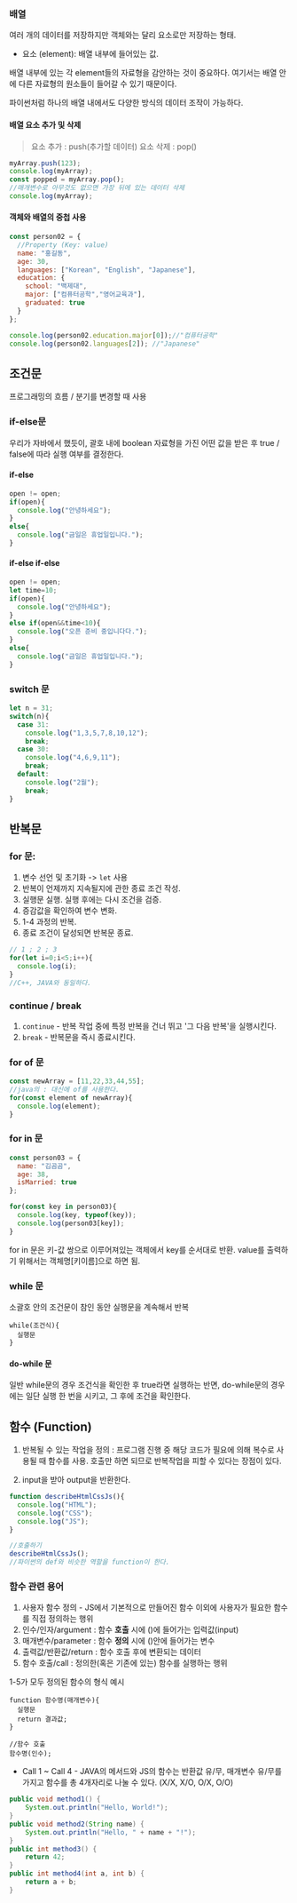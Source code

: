 ### 배열
여러 개의 데이터를 저장하지만 객체와는 달리 요소로만 저장하는 형태.

* 요소 (element): 배열 내부에 들어있는 값.

배열 내부에 있는 각 element들의 자료형을 감안하는 것이 중요하다. 여기서는 배열 안에 다른 자료형의 원소들이 들어갈 수 있기 때문이다.

파이썬처럼 하나의 배열 내에서도 다양한 방식의 데이터 조작이 가능하다.

#### 배열 요소 추가 및 삭제
> 요소 추가 : push(추가할 데이터)
> 요소 삭제 : pop()

```javascript
myArray.push(123);
console.log(myArray);
const popped = myArray.pop();
//매개변수로 아무것도 없으면 가장 뒤에 있는 데이터 삭제
console.log(myArray);
```

#### 객체와 배열의 중첩 사용
```javascript
const person02 = {
  //Property (Key: value)
  name: "홍길동",
  age: 30,
  languages: ["Korean", "English", "Japanese"],
  education: {
    school: "백제대",
    major: ["컴퓨터공학","영어교육과"],
    graduated: true
  }
};

console.log(person02.education.major[0]);//"컴퓨터공학"
console.log(person02.languages[2]); //"Japanese"
```

## 조건문
프로그래밍의 흐름 / 분기를 변경할 때 사용

### if-else문
우리가 자바에서 했듯이, 괄호 내에 boolean 자료형을 가진 어떤 값을 받은 후 true / false에 따라 실행 여부를 결정한다.

#### if-else
```javascript
open != open;
if(open){
  console.log("안녕하세요");
}
else{
  console.log("금일은 휴업일입니다.");
}
```
#### if-else if-else
```javascript
open != open;
let time=10;
if(open){
  console.log("안녕하세요");
}
else if(open&&time<10){
  console.log("오픈 준비 중입니다다.");
}
else{
  console.log("금일은 휴업일입니다.");
}
```

### switch 문
```javascript
let n = 31;
switch(n){
  case 31:
    console.log("1,3,5,7,8,10,12");
    break;
  case 30:
    console.log("4,6,9,11");
    break;
  default:
    console.log("2월");
    break;
}
```

## 반복문
### for 문:
1. 변수 선언 및 초기화 -> `let` 사용
2. 반복이 언제까지 지속될지에 관한 종료 조건 작성.
3. 실행문 실행. 실행 후에는 다시 조건을 검증.
4. 증감값을 확인하여 변수 변화.
5. 1-4 과정의 반복.
6. 종료 조건이 달성되면 반복문 종료.

```javascript
// 1 ; 2 ; 3
for(let i=0;i<5;i++){
  console.log(i);
}
//C++, JAVA와 동일하다.
```

### continue / break
1. `continue` - 반복 작업 중에 특정 반복을 건너 뛰고 '그 다음 반복'을 실행시킨다.
2. `break` - 반복문을 즉시 종료시킨다.

### for of 문
```javascript
const newArray = [11,22,33,44,55];
//java의 : 대신에 of를 사용한다.
for(const element of newArray){
  console.log(element);
}
```

### for in 문
```javascript
const person03 = {
  name: "김곰곰",
  age: 38,
  isMarried: true
};

for(const key in person03){
  console.log(key, typeof(key));
  console.log(person03[key]);
}
```
for in 문은 키-값 쌍으로 이루어져있는 객체에서 key를 순서대로 반환. value를 출력하기 위해서는 객체명[키이름]으로 하면 됨.

### while 문
소괄호 안의 조건문이 참인 동안 실행문을 계속해서 반복

```
while(조건식){
  실행문
}
```

#### do-while 문
일반 while문의 경우 조건식을 확인한 후 true라면 실행하는 반면, do-while문의 경우에는 일단 실행 한 번을 시키고, 그 후에 조건을 확인한다.

## 함수 (Function)
1. 반복될 수 있는 작업을 정의
: 프로그램 진행 중 해당 코드가 필요에 의해 복수로 사용될 때 함수를 사용. 호출만 하면 되므로 반복작업을 피할 수 있다는 장점이 있다.

2. input을 받아 output을 반환한다.
```javascript
function describeHtmlCssJs(){
  console.log("HTML");
  console.log("CSS");
  console.log("JS");
}

//호출하기
describeHtmlCssJs();
//파이썬의 def와 비슷한 역할을 function이 한다.
```

### 함수 관련 용어
1. 사용자 함수 정의 - JS에서 기본적으로 만들어진 함수 이외에 사용자가 필요한 함수를 직접 정의하는 행위
2. 인수/인자/argument : 함수 **호출** 시에 ()에 들어가는 입력값(input)
3. 매개변수/parameter : 함수 **정의** 시에 ()안에 들어가는 변수
4. 출력값/반환값/return : 함수 호출 후에 변환되는 데이터
5. 함수 호출/call : 정의한(혹은 기존에 있는) 함수를 실행하는 행위

1-5가 모두 정의된 함수의 형식 예시
```
function 함수명(매개변수){
  실행문
  return 결과값;
}

//함수 호출
함수명(인수);
```

 * Call 1 ~ Call 4 - JAVA의 메서드와 JS의 함수는 반환값 유/무, 매개변수 유/무를 가지고 함수를 총 4개자리로 나눌 수 있다. (X/X, X/O, O/X, O/O)

```java
public void method1() {
    System.out.println("Hello, World!");
}
public void method2(String name) {
    System.out.println("Hello, " + name + "!");
}
public int method3() {
    return 42;
}
public int method4(int a, int b) {
    return a + b;
}
```